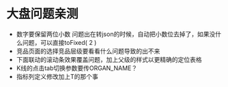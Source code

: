 # 大盘问题亲测
- 数字要保留两位小数 问题出在转json的时候，自动把小数位去掉了，如果没什么问题，可以直接toFixed( 2 )
- 竞品页面的选择竞品层级要看看什么问题导致的出不来
- 下面联动的滚动条效果覆盖问题，加上父级的样式以更精确的定位表格
- K线的点击tab切换参数要传ORGAN_NAME？
- 指标列定义修改加上T的那个事